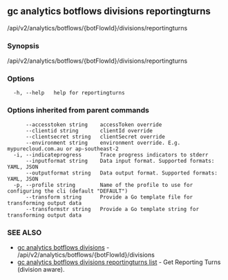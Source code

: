 ## gc analytics botflows divisions reportingturns

/api/v2/analytics/botflows/{botFlowId}/divisions/reportingturns

### Synopsis

/api/v2/analytics/botflows/{botFlowId}/divisions/reportingturns

### Options

```
  -h, --help   help for reportingturns
```

### Options inherited from parent commands

```
      --accesstoken string    accessToken override
      --clientid string       clientId override
      --clientsecret string   clientSecret override
      --environment string    environment override. E.g. mypurecloud.com.au or ap-southeast-2
  -i, --indicateprogress      Trace progress indicators to stderr
      --inputformat string    Data input format. Supported formats: YAML, JSON
      --outputformat string   Data output format. Supported formats: YAML, JSON
  -p, --profile string        Name of the profile to use for configuring the cli (default "DEFAULT")
      --transform string      Provide a Go template file for transforming output data
      --transformstr string   Provide a Go template string for transforming output data
```

### SEE ALSO

* [gc analytics botflows divisions](gc_analytics_botflows_divisions.html)	 - /api/v2/analytics/botflows/{botFlowId}/divisions
* [gc analytics botflows divisions reportingturns list](gc_analytics_botflows_divisions_reportingturns_list.html)	 - Get Reporting Turns (division aware).


